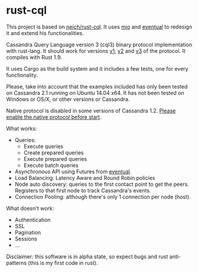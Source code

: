 rust-cql
========

This project is based on [neich/rust-cql](https://github.com/neich/rust-cql). It uses [mio](https://github.com/carllerche/mio) and [eventual](https://github.com/carllerche/eventual) to redesign it and extend his functionalities.

Cassandra Query Language version 3 (cql3) binary protocol implementation with rust-lang. It should work for versions [v1](https://git-wip-us.apache.org/repos/asf?p=cassandra.git;a=blob_plain;f=doc/native_protocol.spec;hb=refs/heads/cassandra-1.2), [v2](https://git-wip-us.apache.org/repos/asf?p=cassandra.git;a=blob_plain;f=doc/native_protocol_v2.spec) and [v3](https://git-wip-us.apache.org/repos/asf?p=cassandra.git;a=blob_plain;f=doc/native_protocol_v3.spec) of the protocol. It compiles with Rust 1.9.

It uses Cargo as the build system and it includes a few tests, one for every functionality.


Please, take into account that the examples included has only been tested on Cassandra 2.1 running on Ubuntu 14.04 x64. It has not been tested on Windows or OS/X, or other versions or Cassandra.

Native protocol is disabled in some versions of Cassandra 1.2. [Please enable the native protocol before start](http://www.datastax.com/dev/blog/binary-protocol).


What works:
- Queries:
  - Execute queries
  - Create prepared queries
  - Execute prepared queries
  - Execute batch queries
- Asynchronous API using Futures from [eventual](https://github.com/carllerche/eventual).
- Load Balancing: Latency Aware and Round Robin policies
- Node auto discovery: queries to the first contact point to get the peers. Registers to that first node to track Cassandra's events.
- Connection Pooling: although there's only 1 connection per node (host). 

What doesn't work:
- Authentication
- SSL
- Pagination
- Sessions
- ...

Disclaimer: this software is in alpha state, so expect bugs and rust anti-patterns (this is my first code in rust).
